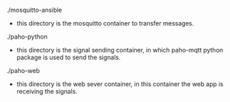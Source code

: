 ./mosquitto-ansible
- this directory is the mosquitto container to transfer messages.

./paho-python
- this directory is the signal sending container, in which paho-mqtt python package is used to send the signals.

./paho-web
- this directory is the web sever container, in this container the web app is receiving the signals.



